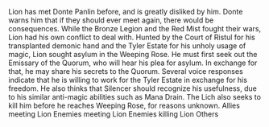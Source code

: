 



Lion has met Donte Panlin before, and is greatly disliked by him. Donte warns him that if they should ever meet again, there would be consequences.
While the Bronze Legion and the Red Mist fought their wars, Lion had his own conflict to deal with. Hunted by the Court of Ristul for his transplanted demonic hand and the Tyler Estate for his unholy usage of magic, Lion sought asylum in the Weeping Rose. He must first seek out the Emissary of the Quorum, who will hear his plea for asylum. In exchange for that, he may share his secrets to the Quorum.
Several voice responses indicate that he is willing to work for the Tyler Estate in exchange for his freedom. He also thinks that Silencer should recognize his usefulness, due to his similar anti-magic abilities such as  Mana Drain.
The Lich also seeks to kill him before he reaches Weeping Rose, for reasons unknown.
Allies meeting Lion
Enemies meeting Lion
Enemies killing Lion
Others
